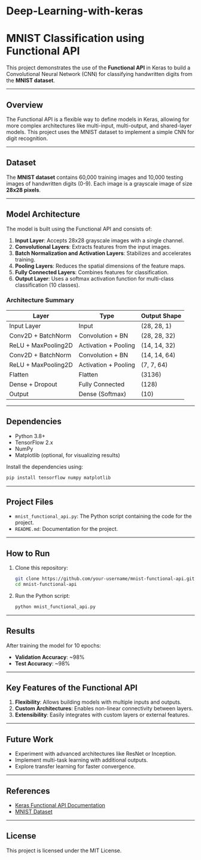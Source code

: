 # Deep-Learning-with-keras

# **MNIST Classification using Functional API**

This project demonstrates the use of the **Functional API** in Keras to build a Convolutional Neural Network (CNN) for classifying handwritten digits from the **MNIST dataset**.

---

## **Overview**

The Functional API is a flexible way to define models in Keras, allowing for more complex architectures like multi-input, multi-output, and shared-layer models. This project uses the MNIST dataset to implement a simple CNN for digit recognition.

---

## **Dataset**

The **MNIST dataset** contains 60,000 training images and 10,000 testing images of handwritten digits (0-9). Each image is a grayscale image of size **28x28 pixels**.

---

## **Model Architecture**

The model is built using the Functional API and consists of:

1. **Input Layer**: Accepts 28x28 grayscale images with a single channel.
2. **Convolutional Layers**: Extracts features from the input images.
3. **Batch Normalization and Activation Layers**: Stabilizes and accelerates training.
4. **Pooling Layers**: Reduces the spatial dimensions of the feature maps.
5. **Fully Connected Layers**: Combines features for classification.
6. **Output Layer**: Uses a softmax activation function for multi-class classification (10 classes).

### **Architecture Summary**
| Layer                 | Type                  | Output Shape   |
|-----------------------|-----------------------|----------------|
| Input Layer           | Input                | (28, 28, 1)    |
| Conv2D + BatchNorm    | Convolution + BN     | (28, 28, 32)   |
| ReLU + MaxPooling2D   | Activation + Pooling | (14, 14, 32)   |
| Conv2D + BatchNorm    | Convolution + BN     | (14, 14, 64)   |
| ReLU + MaxPooling2D   | Activation + Pooling | (7, 7, 64)     |
| Flatten               | Flatten              | (3136)         |
| Dense + Dropout       | Fully Connected      | (128)          |
| Output                | Dense (Softmax)      | (10)           |

---

## **Dependencies**

- Python 3.8+
- TensorFlow 2.x
- NumPy
- Matplotlib (optional, for visualizing results)

Install the dependencies using:
```bash
pip install tensorflow numpy matplotlib
```

---

## **Project Files**

- `mnist_functional_api.py`: The Python script containing the code for the project.
- `README.md`: Documentation for the project.

---

## **How to Run**

1. Clone this repository:
   ```bash
   git clone https://github.com/your-username/mnist-functional-api.git
   cd mnist-functional-api
   ```

2. Run the Python script:
   ```bash
   python mnist_functional_api.py
   ```

---

## **Results**

After training the model for 10 epochs:

- **Validation Accuracy**: ~98%
- **Test Accuracy**: ~98%

---

## **Key Features of the Functional API**

1. **Flexibility**: Allows building models with multiple inputs and outputs.
2. **Custom Architectures**: Enables non-linear connectivity between layers.
3. **Extensibility**: Easily integrates with custom layers or external features.

---

## **Future Work**

- Experiment with advanced architectures like ResNet or Inception.
- Implement multi-task learning with additional outputs.
- Explore transfer learning for faster convergence.

---

## **References**

- [Keras Functional API Documentation](https://keras.io/guides/functional_api/)
- [MNIST Dataset](http://yann.lecun.com/exdb/mnist/)

---

## **License**

This project is licensed under the MIT License.
